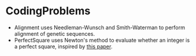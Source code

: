 # CodingProblems
- Alignment uses Needleman-Wunsch and Smith-Waterman to perform alignment of genetic sequences.
- PerfectSquare uses Newton's method to evaluate whether an integer is a perfect square, inspired by [this paper](https://math.mit.edu/~stevenj/18.335/newton-sqrt.pdf).
